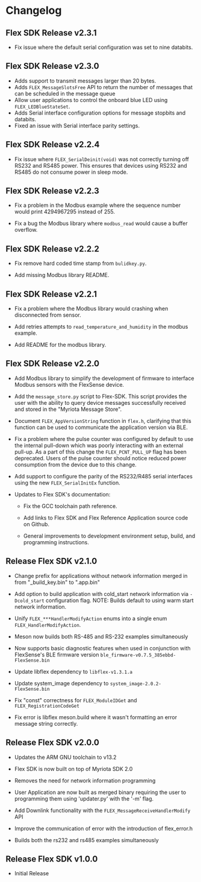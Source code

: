 # Changelog

## Flex SDK Release v2.3.1

* Fix issue where the default serial configuration was set to nine databits.

## Flex SDK Release v2.3.0

* Adds support to transmit messages larger than 20 bytes.
* Adds `FLEX_MessageSlotsFree` API to return the number of messages that can be scheduled in the message queue
* Allow user applications to control the onboard blue LED using `FLEX_LEDBlueStateSet`.
* Adds Serial interface configuration options for message stopbits and databits.
* Fixed an issue with Serial interface parity settings.

## Flex SDK Release v2.2.4

* Fix issue where `FLEX_SerialDeinit(void)` was not correctly turning off RS232
  and RS485 power. This ensures that devices using RS232 and RS485 do not
  consume power in sleep mode.

## Flex SDK Release v2.2.3

* Fix a problem in the Modbus example where the sequence number would print
  4294967295 instead of 255.

* Fix a bug the Modbus library where `modbus_read` would cause a buffer
  overflow.

## Flex SDK Release v2.2.2

* Fix remove hard coded time stamp from `bulidkey.py`.

* Add missing Modbus library README.

## Flex SDK Release v2.2.1

* Fix a problem where the Modbus library would crashing when disconnected from
  sensor.

* Add retries attempts to `read_temperature_and_humidity` in the modbus
  example.

* Add README for the modbus library.

## Flex SDK Release v2.2.0

* Add Modbus library to simplify the development of firmware to interface
  Modbus sensors with the FlexSense device.

* Add the `message_store.py` script to Flex-SDK. This script provides the user
  with the ability to query device messages successfully received and stored in
  the "Myriota Message Store".

* Document `FLEX_AppVersionString` function in `flex.h`, clarifying that this
  function can be used to communicate the application version via BLE.

* Fix a problem where the pulse counter was configured by default to use the
  internal pull-down which was poorly interacting with an external pull-up. As
  a part of this change the `FLEX_PCNT_PULL_UP` flag has been deprecated. Users
  of the pulse counter should notice reduced power consumption from the
  device due to this change.

* Add support to configure the parity of the RS232/R485 serial interfaces using
  the new `FLEX_SerialInitEx` function.

* Updates to Flex SDK's documentation:

    - Fix the GCC toolchain path reference.

    - Add links to Flex SDK and Flex Reference Application source code on
      Github.

    - General improvements to development environment setup, build, and
      programming instructions.

## Release Flex SDK v2.1.0

* Change prefix for applications without network information merged in from
  "_build_key.bin" to ".app.bin"

* Add option to build application with cold_start network information via
  `-Dcold_start` configuration flag. NOTE: Builds default to using warm start
  network information.

* Unify `FLEX_***HandlerModifyAction` enums into a single enum
  `FLEX_HandlerModifyAction`.

* Meson now builds both RS-485 and RS-232 examples simultaneously

* Now supports basic diagnostic features when used in conjunction with
  FlexSense's BLE firmware version `ble_firmware-v0.7.5_385ebbd-FlexSense.bin`

* Update libflex dependency to `libflex-v1.3.1.a`

* Update system_image dependency to `system_image-2.0.2-FlexSense.bin`

* Fix "const" correctness for `FLEX_ModuleIDGet` and `FLEX_RegistrationCodeGet`

* Fix error is libflex meson.build  where it wasn't formatting an error message
  string correctly.

## Release Flex SDK v2.0.0

* Updates the ARM GNU toolchain to v13.2

* Flex SDK is now built on top of Myriota SDK 2.0

* Removes the need for network information programming

* User Application are now built as merged binary requiring the user to
  programming them using 'updater.py' with the '-m' flag.

* Add Downlink functionality with the `FLEX_MessageReceiveHandlerModify` API

* Improve the communication of error with the introduction of flex_error.h

* Builds both the rs232 and rs485 examples simultaneously

## Release Flex SDK v1.0.0

* Initial Release
